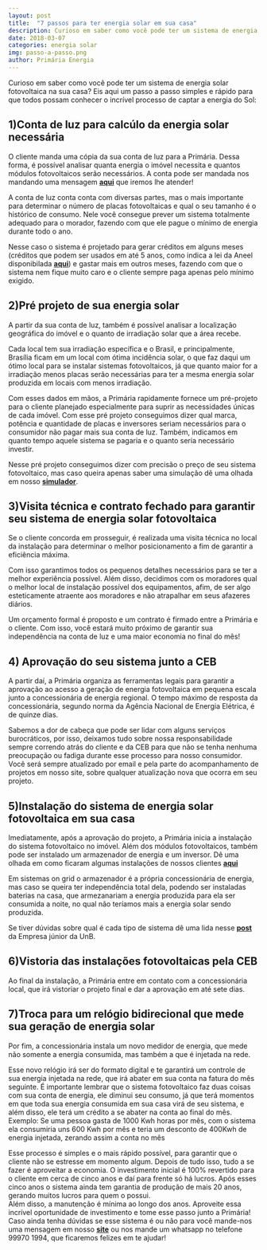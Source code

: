 ```yaml
---
layout: post
title:  "7 passos para ter energia solar em sua casa"
description: Curioso em saber como você pode ter um sistema de energia solar fotovoltaica na sua casa?[...]
date: 2018-03-07
categories: energia solar
img: passo-a-passo.png
author: Primária Energia
---
```


Curioso em saber como você pode ter um sistema de energia solar fotovoltaica na sua casa? Eis aqui um passo a passo simples e rápido para que todos possam conhecer o incrível processo de captar a energia do Sol:

## 1)Conta de luz para calcúlo da energia solar necessária
 O cliente manda uma cópia da sua conta de luz para a Primária. Dessa forma, é possível analisar quanta energia o imóvel necessita e quantos módulos fotovoltaicos serão necessários.
A conta pode ser mandada nos mandando uma mensagem **[aqui](www.primariaenergia.com/contact.html)** que iremos lhe atender!

A conta de luz conta conta com diversas partes, mas o mais importante para determinar o número de placas fotovoltaicas e qual o seu tamanho é o histórico de consumo. Nele você consegue prever um sistema totalmente adequado para o morador, fazendo com que ele pague o mínimo de energia durante todo o ano.  
  
Nesse caso o sistema é projetado para gerar créditos em alguns meses (créditos que podem ser usados em até 5 anos, como indica a lei da Aneel disponibilada **[aqui](http://www2.aneel.gov.br/cedoc/ren2015687.pdf)**) e gastar mais em outros meses, fazendo com que o sistema nem fique muito caro e o cliente sempre paga apenas pelo mínimo exigido.

## 2)Pré projeto de sua energia solar
 A partir da sua conta de luz, também é possível analisar a localização geográfica do imóvel e o quanto de irradiação solar que a área recebe.  
  
Cada local tem sua irradiação específica e o Brasil, e principalmente, Brasília ficam em um local com ótima incidência solar, o que faz daqui um ótimo local para se instalar sistemas fotovoltaicos, já que quanto maior for a irradiação menos placas serão necessárias para ter a mesma energia solar produzida em locais com menos irradiação.  

Com esses dados em mãos, a Primária rapidamente fornece um pré-projeto para o cliente planejado especialmente para suprir as necessidades únicas de cada imóvel. Com esse pré projeto conseguimos dizer qual marca, potência e quantidade de placas e inversores seriam necessários para o consumidor não pagar mais sua conta de luz. Também, indicamos em quanto tempo aquele sistema se pagaria e o quanto seria necessário investir.
  
Nesse pré projeto conseguimos dizer com precisão o preço de seu sistema fotovoltaico, mas caso queira apenas saber uma simulação dê uma olhada em nosso **[simulador](www.primariaenergia.com/simulador2.html)**.

## 3)Visita técnica e contrato fechado para garantir seu sistema de energia solar fotovoltaica
Se o cliente concorda em prosseguir, é realizada uma visita técnica no local da instalação para determinar o melhor posicionamento a fim de garantir a eficiência máxima.  
  
Com isso garantimos todos os pequenos detalhes necessários para se ter a melhor experiência possível. Além disso, decidimos com os moradores qual o melhor local de instalação possível dos equipamentos, afim, de ser algo esteticamente atraente aos moradores e não atrapalhar em seus afazeres diários.

Um orçamento formal é proposto e um contrato é firmado entre a Primária e o cliente. Com isso, você estará muito próximo de garantir sua independência na conta de luz e uma maior economia no final do mês!

## 4) Aprovação do seu sistema junto a CEB
A partir daí, a Primária organiza as ferramentas legais para garantir a aprovação ao acesso a geração de energia fotovoltaica em pequena escala junto a concessionária de energia regional. O tempo máximo de resposta da concessionária, segundo norma da Agência Nacional de Energia Elétrica, é de quinze dias.  
  
Sabemos a dor de cabeça que pode ser lidar com alguns serviços burocráticos, por isso, deixamos tudo sobre nossa responsabilidade sempre correndo atrás do cliente e da CEB para que não se tenha nenhuma preocupação ou fadiga durante esse processo para nosso consumidor. Você será sempre atualizado por email e pela parte do acompanhamento de projetos em nosso site, sobre qualquer atualização nova que ocorra em seu projeto.

## 5)Instalação do sistema de energia solar fotovoltaica em sua casa
 Imediatamente, após a aprovação do projeto, a Primária inicia a instalação do sistema fotovoltaico no imóvel. Além dos módulos fotovoltaicos, também pode ser instalado um armazenador de energia e um inversor. Dê uma olhada em como ficaram algumas instalações de nossos clientes **[aqui](www.primariaenergia.com/portifolio.html)**
 
Em sistemas on grid o armazenador é a própria concessionária de energia, mas caso se queira ter independência total dela, podendo ser instaladas baterias na casa, que armezanariam a energia produzida para ela ser consumida a noite, no qual não teríamos mais a energia solar sendo produzida. 

Se tiver dúvidas sobre qual é cada tipo de sistema dê uma lida nesse **[post](http://enetec.unb.br/blog/on-grid-off-grid/)** da Empresa júnior da UnB.

## 6)Vistoria das instalações fotovoltaicas pela CEB
 Ao final da instalação, a Primária entre em contato com a concessionária local, que irá vistoriar o projeto final e dar a aprovação em até sete dias.

## 7)Troca para um relógio bidirecional que mede sua geração de energia solar
 Por fim, a concessionária instala um novo medidor de energia, que mede não somente a energia consumida, mas também a que é injetada na rede.  
  
Esse novo relógio irá ser do formato digital e te garantirá um controle de sua energia injetada na rede, que irá abater em sua conta na fatura do mês seguinte. É importante lembrar que o sistema fotovoltaico faz duas coisas com sua conta de energia, ele diminui seu consumo, já que terá momentos em que toda sua energia consumida em sua casa virá de seu sistema, e além disso, ele terá um crédito a se abater na conta ao final do mês.  
Exemplo: Se uma pessoa gasta de 1000 Kwh horas por mês, com o sistema ela consumiria uns 600 Kwh por mês e teria um desconto de 400Kwh de energia injetada, zerando assim a conta no mês

Esse processo é simples e o mais rápido possível, para garantir que o cliente não se estresse em momento algum. Depois de tudo isso, tudo a se fazer é aproveitar a economia. O investimento inicial é 100% revertido para o cliente em cerca de cinco anos e daí para frente só há lucros. Após esses cinco anos o sistema ainda tem garantia de produção de mais 20 anos, gerando muitos lucros para quem o possui.    
Além disso, a manutenção é mínima ao longo dos anos. Aproveite essa incrível oportunidade de investimento e tome esse passo junto a Primária!
Caso ainda tenha dúvidas se esse sistema é ou não para você mande-nos uma mensagem em nosso **[site](www.primariaenergia.com)** ou nos mande um whatsapp no telefone 99970 1994, que ficaremos felizes em te ajudar!

